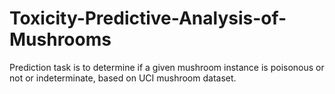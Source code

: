 # Toxicity-Predictive-Analysis-of-Mushrooms
Prediction task is to determine if a given mushroom instance is poisonous or not or indeterminate, based on UCI mushroom dataset.
